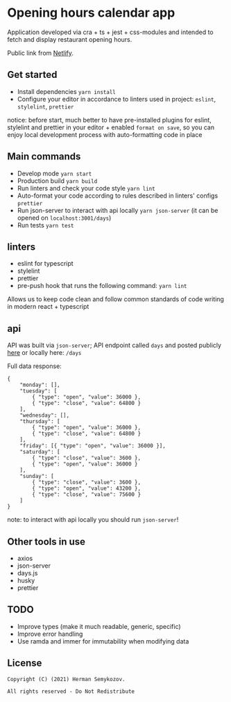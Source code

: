 # Opening hours calendar app

Application developed via cra + ts + jest + css-modules and intended to fetch and display restaurant opening hours.

Public link from [Netlify](https://opening-hours-calendar.netlify.app/).

## Get started
- Install dependencies `yarn install`
- Configure your editor in accordance to linters used in project: `eslint`, `stylelint`, `prettier`

notice: before start, much better to have pre-installed plugins for eslint, stylelint and prettier in your editor +
enabled `format on save`, so you can enjoy local development process with auto-formatting code in place

## Main commands
- Develop mode `yarn start`
- Production build `yarn build`
- Run linters and check your code style `yarn lint`
- Auto-format your code according to rules described in linters' configs `prettier`
- Run json-server to interact with api locally `yarn json-server` (it can be opened on `localhost:3001/days`)
- Run tests `yarn test`

## linters
- eslint for typescript
- stylelint
- prettier
- pre-push hook that runs the following command: `yarn lint`

Allows us to keep code clean and follow common standards of code writing in modern react + typescript

## api
API was built via `json-server`; API endpoint called `days` and
posted publicly [here](https://opening-hours-calendar.netlify.app/db.json) or locally here: `/days`

Full data response:

```
{
    "monday": [],
    "tuesday": [
        { "type": "open", "value": 36000 },
        { "type": "close", "value": 64800 }
    ],
    "wednesday": [],
    "thursday": [
        { "type": "open", "value": 36000 },
        { "type": "close", "value": 64800 }
    ],
    "friday": [{ "type": "open", "value": 36000 }],
    "saturday": [
        { "type": "close", "value": 3600 },
        { "type": "open", "value": 36000 }
    ],
    "sunday": [
        { "type": "close", "value": 3600 },
        { "type": "open", "value": 43200 },
        { "type": "close", "value": 75600 }
    ]
}
```

note: to interact with api locally you should run `json-server`!

## Other tools in use
- axios
- json-server
- days.js
- husky
- prettier

## TODO

 - Improve types (make it much readable, generic, specific)
 - Improve error handling
 - Use ramda and immer for immutability when modifying data

## License

```(c)
Copyright (C) (2021) Herman Semykozov.

All rights reserved - Do Not Redistribute
```

